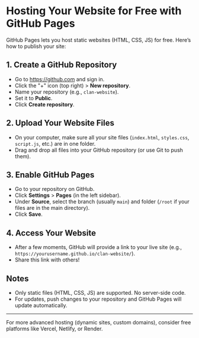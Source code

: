 # Hosting Your Website for Free with GitHub Pages

GitHub Pages lets you host static websites (HTML, CSS, JS) for free. Here’s how to publish your site:

## 1. Create a GitHub Repository
- Go to https://github.com and sign in.
- Click the "+" icon (top right) > **New repository**.
- Name your repository (e.g., `clan-website`).
- Set it to **Public**.
- Click **Create repository**.

## 2. Upload Your Website Files
- On your computer, make sure all your site files (`index.html`, `styles.css`, `script.js`, etc.) are in one folder.
- Drag and drop all files into your GitHub repository (or use Git to push them).

## 3. Enable GitHub Pages
- Go to your repository on GitHub.
- Click **Settings** > **Pages** (in the left sidebar).
- Under **Source**, select the branch (usually `main`) and folder (`/root` if your files are in the main directory).
- Click **Save**.

## 4. Access Your Website
- After a few moments, GitHub will provide a link to your live site (e.g., `https://yourusername.github.io/clan-website/`).
- Share this link with others!

## Notes
- Only static files (HTML, CSS, JS) are supported. No server-side code.
- For updates, push changes to your repository and GitHub Pages will update automatically.

---
For more advanced hosting (dynamic sites, custom domains), consider free platforms like Vercel, Netlify, or Render.
